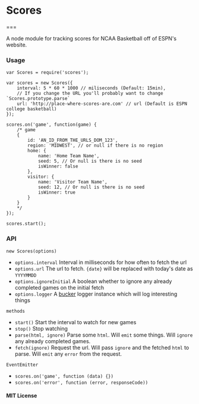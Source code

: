 # Scores
===

A node module for tracking scores for NCAA Basketball off of ESPN's website.

### Usage
```
var Scores = require('scores');

var scores = new Scores({
    interval: 5 * 60 * 1000 // miliseconds (Default: 15min),
    // If you change the URL you'll probably want to change `Scores.prototype.parse`
    url: 'http://place-where-scores-are.com' // url (Default is ESPN college basketball)
});

scores.on('game', function(game) {
    /* game
    {
        id: 'AN_ID_FROM_THE_URLS_DOM_123',
        region: 'MIDWEST', // or null if there is no region
        home: {
            name: 'Home Team Name',
            seed: 5, // Or null is there is no seed
            isWinner: false
        },
        visitor: {
            name: 'Visitor Team Name',
            seed: 12, // Or null is there is no seed
            isWinner: true
        }
    }
    */
});

scores.start();

```

### API

`new Scores(options)`

- `options.interval` Interval in milliseconds for how often to fetch the url
- `options.url` The url to fetch. `{date}` will be replaced with today's date as `YYYYMMDD`
- `options.ignoreInitial` A boolean whether to ignore any already completed games on the initial fetch
- `options.logger` A [bucker](http://github.com/nlf/bucker) logger instance which will log interesting things

`methods`

- `start()` Start the interval to watch for new games
- `stop()` Stop watching
- `parse(html, ignore)` Parse some `html`. Will `emit` some things. Will `ignore` any already completed games.
- `fetch(ignore)` Request the url. Will pass `ignore` and the fetched `html` to parse. Will `emit` any `error` from the request.

`EventEmitter`

- `scores.on('game', function (data) {})`
- `scores.on('error', function (error, responseCode))`

#### MIT License